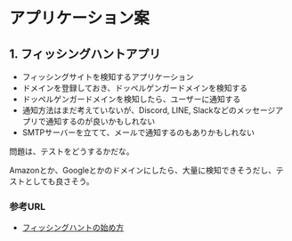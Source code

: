 # アプリケーション案

## 1. フィッシングハントアプリ

- フィッシングサイトを検知するアプリケーション
- ドメインを登録しておき、ドッペルゲンガードメインを検知する
- ドッペルゲンガードメインを検知したら、ユーザーに通知する
- 通知方法はまだ考えていないが、Discord, LINE, Slackなどのメッセージアプリで通知するのが良いかもしれない
- SMTPサーバーを立てて、メールで通知するのもありかもしれない

問題は、テストをどうするかだな。

Amazonとか、Googleとかのドメインにしたら、大量に検知できそうだし、テストとしても良さそう。

### 参考URL

- [フィッシングハントの始め方](https://techblog.zozo.com/entry/start-phishing-hunt)
